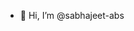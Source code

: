 - 👋 Hi, I’m @sabhajeet-abs


<!---
sabhajeet-abs/sabhajeet-abs is a ✨ special ✨ repository because its `README.md` (this file) appears on your GitHub profile.
You can click the Preview link to take a look at your changes.
--->
